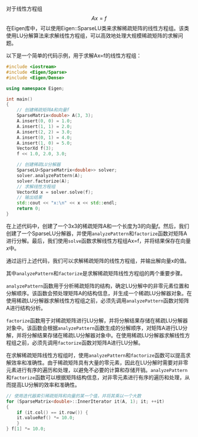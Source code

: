 对于线性方程组
$$Ax = f$$
在Eigen库中，可以使用Eigen::SparseLU类来求解稀疏矩阵的线性方程组。该类使用LU分解算法来求解线性方程组，可以高效地处理大规模稀疏矩阵的求解问题。

以下是一个简单的代码示例，用于求解Ax=f的线性方程组：
```cpp
#include <iostream>
#include <Eigen/Sparse>
#include <Eigen/Dense>

using namespace Eigen;

int main()
{
    // 创建稀疏矩阵A和向量f
    SparseMatrix<double> A(3, 3);
    A.insert(0, 0) = 1.0;
    A.insert(1, 1) = 2.0;
    A.insert(2, 2) = 3.0;
    A.insert(0, 1) = 4.0;
    A.insert(1, 0) = 5.0;
    VectorXd f(3);
    f << 1.0, 2.0, 3.0;

    // 创建稀疏LU分解器
    SparseLU<SparseMatrix<double>> solver;
    solver.analyzePattern(A);
    solver.factorize(A);
    // 求解线性方程组
    VectorXd x = solver.solve(f);
    // 输出结果
    std::cout << "x:\n" << x << std::endl;
    return 0;
}
```

在上述代码中，创建了一个3x3的稀疏矩阵A和一个长度为3的向量$f$。然后，我们创建了一个SparseLU分解器，并使用`analyzePattern`和`factorize`函数对矩阵A进行分解。最后，我们使用`solve`函数求解线性方程组Ax=f，并将结果保存在向量$x$中。

通过运行上述代码，我们可以求解稀疏矩阵的线性方程组，并输出解向量x的值。 

其中`analyzePattern`和`factorize`是求解稀疏矩阵线性方程组的两个重要步骤。

`analyzePattern`函数用于分析稀疏矩阵的结构，确定LU分解中的非零元素位置和分解顺序。该函数会预处理矩阵A的结构信息，并生成一个稀疏LU分解器对象。在使用稀疏LU分解器求解线性方程组之前，必须先调用`analyzePattern`函数对矩阵A进行结构分析。

`factorize`函数用于对稀疏矩阵进行LU分解，并将分解结果存储在稀疏LU分解器对象中。该函数会根据`analyzePattern`函数生成的分解顺序，对矩阵A进行LU分解，并将分解结果存储在稀疏LU分解器对象中。在使用稀疏LU分解器求解线性方程组之前，必须先调用`factorize`函数对矩阵A进行LU分解。

在求解稀疏矩阵线性方程组时，使用`analyzePattern`和`factorize`函数可以提高求解效率和准确性。由于稀疏矩阵具有大量的零元素，因此在LU分解时需要对非零元素进行有序的遍历和处理，以避免不必要的计算和存储开销。`analyzePattern`和`factorize`函数可以根据矩阵结构信息，对非零元素进行有序的遍历和处理，从而提高LU分解的效率和准确性。

```cpp 
// 使用迭代器索引稀疏矩阵和向量的某一个值，并将其乘以一个大数
for (SparseMatrix<double>::InnerIterator it(A, 1); it; ++it) 
{ 
	if (it.col() == it.row()) { 
	it.valueRef() *= 10.0; 
	}
} f[1] *= 10.0;
```